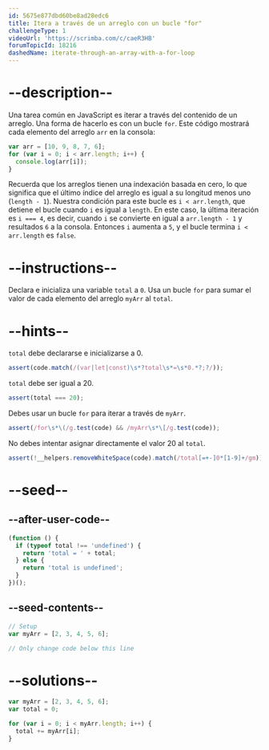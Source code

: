 ```yaml
---
id: 5675e877dbd60be8ad28edc6
title: Itera a través de un arreglo con un bucle "for"
challengeType: 1
videoUrl: 'https://scrimba.com/c/caeR3HB'
forumTopicId: 18216
dashedName: iterate-through-an-array-with-a-for-loop
---
```


# --description--

Una tarea común en JavaScript es iterar a través del contenido de un arreglo. Una forma de hacerlo es con un bucle `for`. Este código mostrará cada elemento del arreglo `arr` en la consola:

```js
var arr = [10, 9, 8, 7, 6];
for (var i = 0; i < arr.length; i++) {
  console.log(arr[i]);
}
```

Recuerda que los arreglos tienen una indexación basada en cero, lo que significa que el último índice del arreglo es igual a su longitud menos uno (`length - 1`). Nuestra condición para este bucle es `i < arr.length`, que detiene el bucle cuando `i` es igual a `length`. En este caso, la última iteración es `i === 4`, es decir, cuando `i` se convierte en igual a `arr.length - 1` y resultados `6` a la consola. Entonces `i` aumenta a `5`, y el bucle termina `i < arr.length` es `false`.

# --instructions--

Declara e inicializa una variable `total` a `0`. Usa un bucle `for` para sumar el valor de cada elemento del arreglo `myArr` al `total`.

# --hints--

`total` debe declararse e inicializarse a 0.

```js
assert(code.match(/(var|let|const)\s*?total\s*=\s*0.*?;?/));
```

`total` debe ser igual a 20.

```js
assert(total === 20);
```

Debes usar un bucle `for` para iterar a través de `myArr`.

```js
assert(/for\s*\(/g.test(code) && /myArr\s*\[/g.test(code));
```

No debes intentar asignar directamente el valor 20 al `total`.

```js
assert(!__helpers.removeWhiteSpace(code).match(/total[=+-]0*[1-9]+/gm));
```

# --seed--

## --after-user-code--

```js
(function () {
  if (typeof total !== 'undefined') {
    return 'total = ' + total;
  } else {
    return 'total is undefined';
  }
})();
```

## --seed-contents--

```js
// Setup
var myArr = [2, 3, 4, 5, 6];

// Only change code below this line
```

# --solutions--

```js
var myArr = [2, 3, 4, 5, 6];
var total = 0;

for (var i = 0; i < myArr.length; i++) {
  total += myArr[i];
}
```
